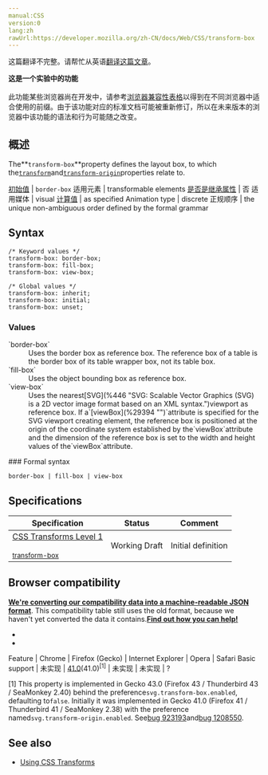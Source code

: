 ```yaml
---
manual:CSS
version:0
lang:zh
rawUrl:https://developer.mozilla.org/zh-CN/docs/Web/CSS/transform-box
---
```




这篇翻译不完整。请帮忙从英语[翻译这篇文章](%32361 "")。






**这是一个实验中的功能**<br></br>此功能某些浏览器尚在开发中，请参考[浏览器兼容性表格](%32359 "")以得到在不同浏览器中适合使用的前缀。由于该功能对应的标准文档可能被重新修订，所以在未来版本的浏览器中该功能的语法和行为可能随之改变。




## 概述<a name="概述"></a>


The**`transform-box`**property defines the layout box, to which the[`transform`](%28231 "")and[`transform-origin`](%28234 "transform-origin CSS属性让你更改一个元素变形的原点。例如，rotate()的transform-origin 是旋转的中心点 (这个属性的应用原理是先用这个属性的负值translate该元素，进行变形，然后再用这个属性的值把元素translate回去)。")properties relate to.


[初始值](%28302 "") | `border-box` 
适用元素 | transformable elements 
[是否是继承属性](%28299 "") | 否 
适用媒体 | visual 
[计算值](%28304 "") | as specified 
Animation type | discrete 
正规顺序 | the unique non-ambiguous order defined by the formal grammar 


## Syntax<a name="Syntax"></a>

```
/* Keyword values */
transform-box: border-box;
transform-box: fill-box;
transform-box: view-box;

/* Global values */
transform-box: inherit;
transform-box: initial;
transform-box: unset;
```

### Values<a name="Values"></a>
<dl><dt id=''>`border-box`</dt><dd>Uses the border box as reference box. The reference box of a table is the border box of its table wrapper box, not its table box.</dd><dt id=''>`fill-box`</dt><dd>Uses the object bounding box as reference box.</dd><dt id=''>`view-box`</dt><dd>Uses the nearest[SVG](%446 "SVG: Scalable Vector Graphics (SVG) is a 2D vector image format based on an XML syntax.")viewport as reference box. If a`[viewBox](%29394 "")`attribute is specified for the SVG viewport creating element, the reference box is positioned at the origin of the coordinate system established by the`viewBox`attribute and the dimension of the reference box is set to the width and height values of the`viewBox`attribute.</dd></dl>
### Formal syntax<a name="Formal_syntax"></a>

```
border-box | fill-box | view-box
```

## Specifications<a name="Specifications"></a>

Specification | Status | Comment 
 ---  |  ---  |  ---  | 
[CSS Transforms Level 1<br></br><small>transform-box</small>](%32362 "") | Working Draft | Initial definition 


## Browser compatibility<a name="Browser_compatibility"></a>


**[We&#39;re converting our compatibility data into a machine-readable JSON format](%3344 "")**. This compatibility table still uses the old format, because we haven&#39;t yet converted the data it contains.**[Find out how you can help!](%3392 "")**


* 
* 

Feature | Chrome | Firefox (Gecko) | Internet Explorer | Opera | Safari 
Basic support | 未实现 | [41.0](%4735 "Released on 2015-09-22.")(41.0)<sup>[1]</sup> | 未实现 | 未实现 | ? 





[1] This property is implemented in Gecko 43.0 (Firefox 43 / Thunderbird 43 / SeaMonkey 2.40) behind the preference`svg.transform-box.enabled`, defaulting to`false`. Initially it was implemented in Gecko 41.0 (Firefox 41 / Thunderbird 41 / SeaMonkey 2.38) with the preference named`svg.transform-origin.enabled`. See[bug 923193](%32363 "FIXED: Support the 'transform-origin' property in SVG and implement the 'transform-box' property")and[bug 1208550](%32364 "FIXED: Ship support for the 'transform-box' property").


## See also<a name="See_also"></a>

* [Using CSS Transforms](%26292 "/en-US/docs/CSS/Using_CSS_transforms")



